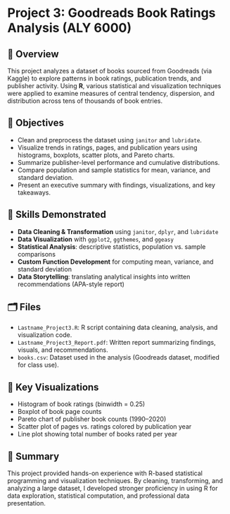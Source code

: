 # Project 3: Goodreads Book Ratings Analysis (ALY 6000)

## 📖 Overview
This project analyzes a dataset of books sourced from Goodreads (via Kaggle) to explore patterns in book ratings, publication trends, and publisher activity. Using **R**, various statistical and visualization techniques were applied to examine measures of central tendency, dispersion, and distribution across tens of thousands of book entries.

## 🎯 Objectives
- Clean and preprocess the dataset using `janitor` and `lubridate`.
- Visualize trends in ratings, pages, and publication years using histograms, boxplots, scatter plots, and Pareto charts.
- Summarize publisher-level performance and cumulative distributions.
- Compare population and sample statistics for mean, variance, and standard deviation.
- Present an executive summary with findings, visualizations, and key takeaways.

## 🧠 Skills Demonstrated
- **Data Cleaning & Transformation** using `janitor`, `dplyr`, and `lubridate`
- **Data Visualization** with `ggplot2`, `ggthemes`, and `ggeasy`
- **Statistical Analysis**: descriptive statistics, population vs. sample comparisons
- **Custom Function Development** for computing mean, variance, and standard deviation
- **Data Storytelling**: translating analytical insights into written recommendations (APA-style report)

## 🗂️ Files
- `Lastname_Project3.R`: R script containing data cleaning, analysis, and visualization code.
- `Lastname_Project3_Report.pdf`: Written report summarizing findings, visuals, and recommendations.
- `books.csv`: Dataset used in the analysis (Goodreads dataset, modified for class use).

## 🧩 Key Visualizations
- Histogram of book ratings (binwidth = 0.25)
- Boxplot of book page counts
- Pareto chart of publisher book counts (1990–2020)
- Scatter plot of pages vs. ratings colored by publication year
- Line plot showing total number of books rated per year

## 🧾 Summary
This project provided hands-on experience with R-based statistical programming and visualization techniques. By cleaning, transforming, and analyzing a large dataset, I developed stronger proficiency in using R for data exploration, statistical computation, and professional data presentation.
